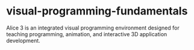 # visual-programming-fundamentals
Alice 3 is an integrated visual programming environment designed for teaching programming, animation, and interactive 3D application development. 
